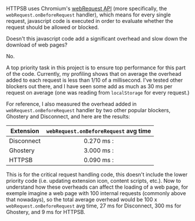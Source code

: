 HTTPSB uses Chromium's [webRequest API](http://developer.chrome.com/extensions/webRequest.html) (more specifically, the `webRequest.onBeforeRequest` handler), which means for every single request, javascript code is executed in order to evaluate whether the request should be allowed or blocked.

Doesn't this javascript code add a significant overhead and slow down the download of web pages?

No.

A top priority task in this project is to ensure top performance for this part of the code. Currently, my profiling  shows that on average the overhead added to each request is less than 1/10 of a millisecond. I've tested other blockers out there, and I have seen some add as much as 30 ms per request on average (one was reading from `localStorage` for every request.)

For reference, I also measured the overhead added in `webRequest.onBeforeRequest` handler by two other popular blockers, Ghostery and Disconnect, and here are the results:

| Extension  | `webRequest.onBeforeRequest` avg time |
| ---------- |:--------------------------------------:|
| Disconnect | 0.270 ms                              :|
| Ghostery   | 3.000 ms                              :|
| HTTPSB     | 0.090 ms                              :|

This is for the critical request handling code, this doesn't include the lower priority code (i.e. updating extension icon, content scripts, etc.). Now to understand how these overheads can affect the loading of a web page, for exemple imagine a web page with 100 internal requests (commonly above that nowadays), so the total average overhead would be 100 x `webRequest.onBeforeRequest` avg time, 27 ms for Disconnect, 300 ms for Ghostery, and 9 ms for HTTPSB.